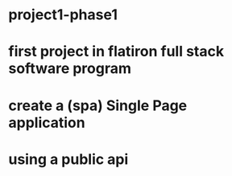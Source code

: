 # project1-phase1
# first project in flatiron full stack software program
# create a (spa) Single Page application 
# using a public api 
